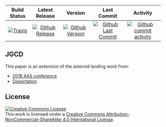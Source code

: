 | Build Status                             | Latest Release                                      | Version                                            | Last Commit                                                    | Activity                                    |
| :--------------------------------------: | :--------------------------:                        | :----:                                             | :------:                                                       | :------:                                    |
| [![Travis][travis_shield]][travis]       | [![Github Release][release_shield]][github_release] | [![Github Version][version_shield]][github_version] | [![Github Last Commit][last_commit_shield]][github_last_commit] | [![Github commit activity][activity_shield]][github_activity] |


[travis_shield]: https://travis-ci.org/skulumani/2018_jgcd.svg?branch=master
[release_shield]: https://img.shields.io/github/release/skulumani/2018_jgcd.svg
[version_shield]: https://badge.fury.io/gh/skulumani%2F2018_jgcd.svg
[last_commit_shield]: https://img.shields.io/github/last-commit/skulumani/2018_jgcd.svg
[activity_shield]: https://img.shields.io/github/commit-activity/y/skulumani/2018_jgcd.svg

[travis]: https://travis-ci.org/skulumani/2018_jgcd
[github_release]: https://github.com/skulumani/2018_jgcd/releases/latest
[github_version]: https://badge.fury.io/gh/skulumani%2F2018_jgcd
[github_last_commit]: https://github.com/skulumani/2018_jgcd/commits/master
[github_activity]: https://github.com/skulumani/2018_jgcd/graphs/commit-activity

## JGCD 

This paper is an extension of the asteroid landing work from:

* [2018 AAS conference](https://shankarkulumani.com/2018/09/2018aas)
* [Dissertation](https://shankarkulumani.com/2018/07/dissertation.html)

## License

<a rel="license" href="http://creativecommons.org/licenses/by-nc-sa/4.0/"><img alt="Creative Commons License" style="border-width:0" src="https://i.creativecommons.org/l/by-nc-sa/4.0/88x31.png" /></a><br />This <span xmlns:dct="http://purl.org/dc/terms/" href="http://purl.org/dc/dcmitype/Text" rel="dct:type">work</span> is licensed under a <a rel="license" href="http://creativecommons.org/licenses/by-nc-sa/4.0/">Creative Commons Attribution-NonCommercial-ShareAlike 4.0 International License</a>.
